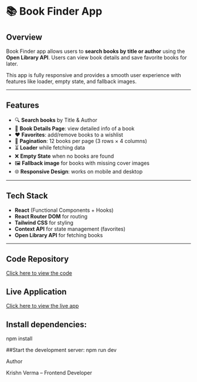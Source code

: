# 📚 Book Finder App

## Overview
Book Finder app allows users to **search books by title or author** using the **Open Library API**. Users can view book details and save favorite books for later.

This app is fully responsive and provides a smooth user experience with features like loader, empty state, and fallback images.

---

## Features
- 🔍 **Search books** by Title & Author  
- 📖 **Book Details Page**: view detailed info of a book  
- ❤️ **Favorites**: add/remove books to a wishlist  
- 📄 **Pagination**: 12 books per page (3 rows × 4 columns)  
- ⏳ **Loader** while fetching data  
- ❌ **Empty State** when no books are found  
- 🖼 **Fallback image** for books with missing cover images  
- 🌐 **Responsive Design**: works on mobile and desktop  

---

## Tech Stack
- **React** (Functional Components + Hooks)  
- **React Router DOM** for routing  
- **Tailwind CSS** for styling  
- **Context API** for state management (favorites)  
- **Open Library API** for fetching books  

---


## Code Repository
[Click here to view the code](https://github.com/krishnverma123/Book-Finder-App)


## Live Application
[Click here to view the live app](https://codesandbox.io/p/github/krishnverma123/Book-Finder-App/draft/elastic-roentgen)

## Install dependencies:
npm install

##Start the development server:
npm run dev


Author

Krishn Verma – Frontend Developer

